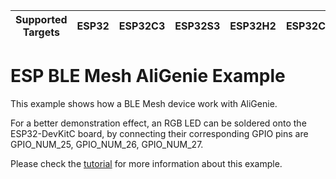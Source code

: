 | Supported Targets | ESP32 | ESP32C3 | ESP32S3 | ESP32H2 | ESP32C6 |
| ----------------- | ----- | ------- | ------- | ------- | ------- |

ESP BLE Mesh AliGenie Example
=============================

This example shows how a BLE Mesh device work with AliGenie.

For a better demonstration effect, an RGB LED can be soldered onto the ESP32-DevKitC board, by connecting their corresponding GPIO pins are GPIO\_NUM\_25, GPIO\_NUM\_26, GPIO\_NUM\_27.

Please check the [tutorial](tutorial/BLE_Mesh_AliGenie_Example.md) for more information about this example.
